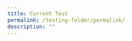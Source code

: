 ```yaml
---
title: Current Test
permalink: /testing-folder/permalink/
description: ""
---
```

<style>
.div-container {
	display: flex;
	flex-wrap: wrap;
	
	}

	.card {
	width: 45%;
	height: 300px;
	margin: auto;
	}

</style>

<div class="div-container">
	<div class="card"></div>
	<div class="card"></div>



</div>
